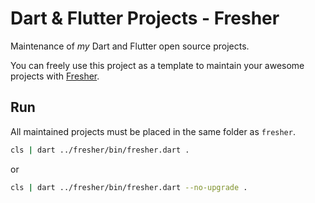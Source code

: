 # Dart & Flutter Projects - Fresher

Maintenance of _my_ Dart and Flutter open source projects.

You can freely use this project as a template to maintain your awesome projects with [Fresher](https://github.com/syrokomskyi/fresher).

## Run

All maintained projects must be placed in the same folder as `fresher`.

```sh
cls | dart ../fresher/bin/fresher.dart .
```

or

```sh
cls | dart ../fresher/bin/fresher.dart --no-upgrade .
```
